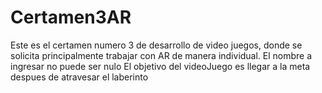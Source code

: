 # Certamen3AR
Este es el certamen numero 3 de desarrollo de video juegos, donde se solicita principalmente trabajar con AR
de manera individual.
El nombre a ingresar no puede ser nulo
El objetivo del videoJuego es llegar a la meta despues de atravesar el laberinto